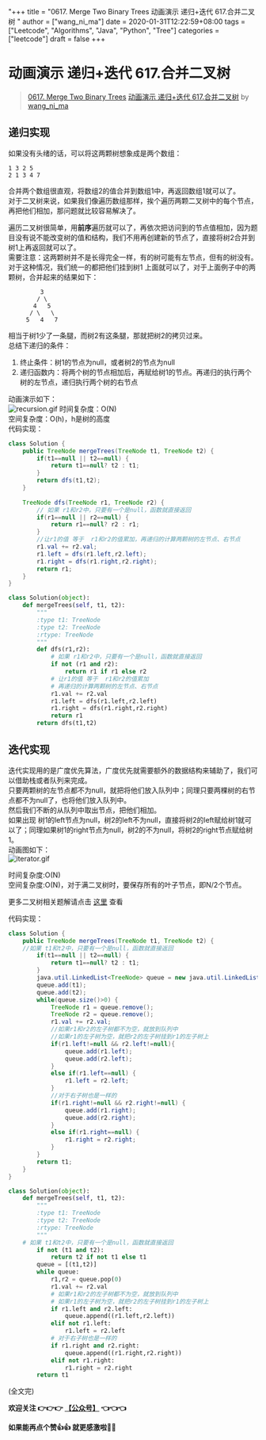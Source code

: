 "+++
title = "0617. Merge Two Binary Trees 动画演示 递归+迭代 617.合并二叉树 "
author = ["wang_ni_ma"]
date = 2020-01-31T12:22:59+08:00
tags = ["Leetcode", "Algorithms", "Java", "Python", "Tree"]
categories = ["leetcode"]
draft = false
+++

# 动画演示 递归+迭代 617.合并二叉树

> [0617. Merge Two Binary Trees](https://leetcode-cn.com/problems/merge-two-binary-trees/)
> [动画演示 递归+迭代 617.合并二叉树](https://leetcode-cn.com/problems/merge-two-binary-trees/solution/dong-hua-yan-shi-di-gui-die-dai-617he-bing-er-cha-/) by [wang_ni_ma](https://leetcode-cn.com/u/wang_ni_ma/)

## 递归实现
如果没有头绪的话，可以将这两颗树想象成是两个数组：   
```
1 3 2 5
2 1 3 4 7
```
合并两个数组很直观，将数组2的值合并到数组1中，再返回数组1就可以了。   
对于二叉树来说，如果我们像遍历数组那样，挨个遍历两颗二叉树中的每个节点，再把他们相加，那问题就比较容易解决了。  
   
遍历二叉树很简单，用**前序**遍历就可以了，再依次把访问到的节点值相加，因为题目没有说不能改变树的值和结构，我们不用再创建新的节点了，直接将树2合并到树1上再返回就可以了。   
需要注意：这两颗树并不是长得完全一样，有的树可能有左节点，但有的树没有。 
对于这种情况，我们统一的都把他们挂到树1 上面就可以了，对于上面例子中的两颗树，合并起来的结果如下：
```
	     3
	    / \
	   4   5
	  / \   \ 
	 5   4   7
```
相当于树1少了一条腿，而树2有这条腿，那就把树2的拷贝过来。   
总结下递归的条件：
1. 终止条件：树1的节点为null，或者树2的节点为null   
2. 递归函数内：将两个树的节点相加后，再赋给树1的节点。再递归的执行两个树的左节点，递归执行两个树的右节点   
    
动画演示如下：   
![recursion.gif](https://pic.leetcode-cn.com/23fbf9388a4193475a7606a6390729f575e3329e0a810d2047682f701d3ddd1f-recursion.gif)
时间复杂度：O(N)   
空间复杂度：O(h)，h是树的高度      
代码实现：     
```java
class Solution {
	public TreeNode mergeTrees(TreeNode t1, TreeNode t2) {
		if(t1==null || t2==null) {
			return t1==null? t2 : t1;
		}
		return dfs(t1,t2);
	}
	
	TreeNode dfs(TreeNode r1, TreeNode r2) {
		// 如果 r1和r2中，只要有一个是null，函数就直接返回
		if(r1==null || r2==null) {
			return r1==null? r2 : r1;
		}
		//让r1的值 等于  r1和r2的值累加，再递归的计算两颗树的左节点、右节点
		r1.val += r2.val;
		r1.left = dfs(r1.left,r2.left);
		r1.right = dfs(r1.right,r2.right);
		return r1;
	}
}
```
```python
class Solution(object):
	def mergeTrees(self, t1, t2):
		"""
		:type t1: TreeNode
		:type t2: TreeNode
		:rtype: TreeNode
		"""		
		def dfs(r1,r2):
			# 如果 r1和r2中，只要有一个是null，函数就直接返回
			if not (r1 and r2):
				return r1 if r1 else r2
			# 让r1的值 等于  r1和r2的值累加
			# 再递归的计算两颗树的左节点、右节点
			r1.val += r2.val
			r1.left = dfs(r1.left,r2.left)
			r1.right = dfs(r1.right,r2.right)
			return r1
		return dfs(t1,t2)
```
   
   
   
## 迭代实现
迭代实现用的是广度优先算法，广度优先就需要额外的数据结构来辅助了，我们可以借助栈或者队列来完成。   
只要两颗树的左节点都不为null，就把将他们放入队列中；同理只要两棵树的右节点都不为null了，也将他们放入队列中。     
然后我们不断的从队列中取出节点，把他们相加。   
如果出现  树1的left节点为null，树2的left不为null，直接将树2的left赋给树1就可以了；同理如果树1的right节点为null，树2的不为null，将树2的right节点赋给树1。   
动画图如下：     
![iterator.gif](https://pic.leetcode-cn.com/e252bdefa83701034a5c0551b960e6537650d42fd5acfdadcd58a417a985fe37-iterator.gif)

时间复杂度:O(N)   
空间复杂度:O(N)，对于满二叉树时，要保存所有的叶子节点，即N/2个节点。
   
更多二叉树相关题解请点击 [这里](https://mp.weixin.qq.com/mp/appmsgalbum?action=getalbum&album_id=1377493411015819266&__biz=MzI2NDE1MzY3Mw==#wechat_redirect) 查看   
   
      
代码实现：   
```java
class Solution {
	public TreeNode mergeTrees(TreeNode t1, TreeNode t2) {
	//如果 t1和t2中，只要有一个是null，函数就直接返回
		if(t1==null || t2==null) {
			return t1==null? t2 : t1;
		}
		java.util.LinkedList<TreeNode> queue = new java.util.LinkedList<TreeNode>();
		queue.add(t1);
		queue.add(t2);
		while(queue.size()>0) {
			TreeNode r1 = queue.remove();
			TreeNode r2 = queue.remove();
			r1.val += r2.val;
			//如果r1和r2的左子树都不为空，就放到队列中
			//如果r1的左子树为空，就把r2的左子树挂到r1的左子树上
			if(r1.left!=null && r2.left!=null){
				queue.add(r1.left);
				queue.add(r2.left);
			}
			else if(r1.left==null) {
				r1.left = r2.left;
			}
			//对于右子树也是一样的
			if(r1.right!=null && r2.right!=null) {
				queue.add(r1.right);
				queue.add(r2.right);
			}
			else if(r1.right==null) {
				r1.right = r2.right;
			}
		}
		return t1;
	}
}
```
```python
class Solution(object):
	def mergeTrees(self, t1, t2):
		"""
		:type t1: TreeNode
		:type t2: TreeNode
		:rtype: TreeNode
		"""	
	# 如果 t1和t2中，只要有一个是null，函数就直接返回
		if not (t1 and t2):
			return t2 if not t1 else t1
		queue = [(t1,t2)]
		while queue:
			r1,r2 = queue.pop(0)
			r1.val += r2.val
			# 如果r1和r2的左子树都不为空，就放到队列中
			# 如果r1的左子树为空，就把r2的左子树挂到r1的左子树上
			if r1.left and r2.left:
				queue.append((r1.left,r2.left))
			elif not r1.left:
				r1.left = r2.left
			# 对于右子树也是一样的
			if r1.right and r2.right:
				queue.append((r1.right,r2.right))
			elif not r1.right:
				r1.right = r2.right
		return t1
```
(全文完)	

**欢迎关注 👉👉👉  [【公众号】](https://pic.leetcode-cn.com/60594481855242ec2d1e373f1c706b4c649c336f3dcea1621e34c593e437c59f-617.jpg) 👈👈👈**   
    
**如果能再点个赞👍👍 就更感激啦💓💓** 
